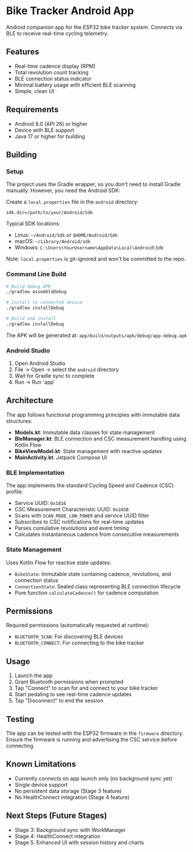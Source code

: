 # Bike Tracker Android App

Android companion app for the ESP32 bike tracker system. Connects via BLE to
receive real-time cycling telemetry.

## Features

- Real-time cadence display (RPM)
- Total revolution count tracking
- BLE connection status indicator
- Minimal battery usage with efficient BLE scanning
- Simple, clean UI

## Requirements

- Android 8.0 (API 26) or higher
- Device with BLE support
- Java 17 or higher for building

## Building

### Setup

The project uses the Gradle wrapper, so you don't need to install Gradle
manually. However, you need the Android SDK:

Create a `local.properties` file in the `android` directory:

```properties
sdk.dir=/path/to/your/Android/Sdk
```

Typical SDK locations:

- Linux: `~/Android/Sdk` or `$HOME/Android/Sdk`
- macOS: `~/Library/Android/sdk`
- Windows: `C:\Users\YourUsername\AppData\Local\Android\Sdk`

Note: `local.properties` is git-ignored and won't be committed to the repo.

### Command Line Build

```bash
# Build debug APK
./gradlew assembleDebug

# Install to connected device
./gradlew installDebug

# Build and install
./gradlew installDebug
```

The APK will be generated at: `app/build/outputs/apk/debug/app-debug.apk`

### Android Studio

1. Open Android Studio
2. File -> Open -> select the `android` directory
3. Wait for Gradle sync to complete
4. Run -> Run 'app'

## Architecture

The app follows functional programming principles with immutable data
structures:

- **Models.kt**: Immutable data classes for state management
- **BleManager.kt**: BLE connection and CSC measurement handling using Kotlin
  Flow
- **BikeViewModel.kt**: State management with reactive updates
- **MainActivity.kt**: Jetpack Compose UI

### BLE Implementation

The app implements the standard Cycling Speed and Cadence (CSC) profile:

- Service UUID: `0x1816`
- CSC Measurement Characteristic UUID: `0x2A5B`
- Scans with `SCAN_MODE_LOW_POWER` and service UUID filter
- Subscribes to CSC notifications for real-time updates
- Parses cumulative revolutions and event timing
- Calculates instantaneous cadence from consecutive measurements

### State Management

Uses Kotlin Flow for reactive state updates:

- `BikeState`: Immutable state containing cadence, revolutions, and connection
  status
- `ConnectionState`: Sealed class representing BLE connection lifecycle
- Pure function `calculateCadence()` for cadence computation

## Permissions

Required permissions (automatically requested at runtime):

- `BLUETOOTH_SCAN`: For discovering BLE devices
- `BLUETOOTH_CONNECT`: For connecting to the bike tracker

## Usage

1. Launch the app
2. Grant Bluetooth permissions when prompted
3. Tap "Connect" to scan for and connect to your bike tracker
4. Start pedaling to see real-time cadence updates
5. Tap "Disconnect" to end the session

## Testing

The app can be tested with the ESP32 firmware in the `firmware` directory.
Ensure the firmware is running and advertising the CSC service before
connecting.

## Known Limitations

- Currently connects on app launch only (no background sync yet)
- Single device support
- No persistent data storage (Stage 3 feature)
- No HealthConnect integration (Stage 4 feature)

## Next Steps (Future Stages)

- Stage 3: Background sync with WorkManager
- Stage 4: HealthConnect integration
- Stage 5: Enhanced UI with session history and charts
